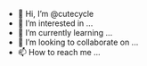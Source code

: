 - 👋 Hi, I’m @cutecycle
- 👀 I’m interested in ...
- 🌱 I’m currently learning ...
- 💞️ I’m looking to collaborate on ...
- 📫 How to reach me ...

<!---
cutecycle/cutecycle is a ✨ special ✨ repository because its `README.md` (this file) appears on your GitHub profile.
You can click the Preview link to take a look at your changes.
--->
